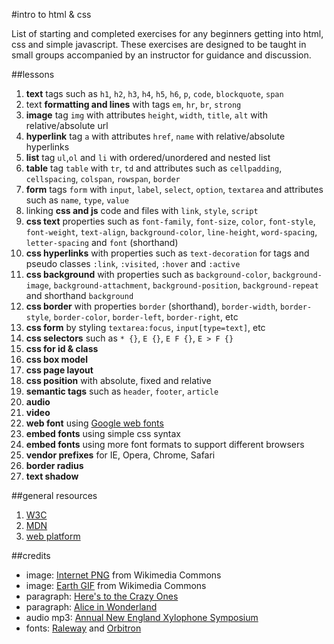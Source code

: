 #intro to html & css

List of starting and completed exercises for any beginners getting into html, css and simple javascript. These exercises are designed to be taught in small groups accompanied by an instructor for guidance and discussion.

##lessons

1. **text** tags such as `h1`, `h2`, `h3`, `h4`, `h5`, `h6`, `p`, `code`, `blockquote`, `span`
1. text **formatting and lines** with tags `em`, `hr`, `br`, `strong`
1. **image** tag `img` with attributes `height`, `width`, `title`, `alt` with relative/absolute url
1. **hyperlink** tag `a` with attributes `href`, `name` with relative/absolute hyperlinks
1. **list** tag `ul`,`ol` and `li` with ordered/unordered and nested list
1. **table** tag `table` with `tr`, `td` and attributes such as `cellpadding`, `cellspacing`, `colspan`, `rowspan`, `border`
1. **form** tags `form` with `input`, `label`, `select`, `option`, `textarea` and attributes such as `name`, `type`, `value`
1. linking **css and js** code and files with `link`, `style`, `script`
1. **css text** properties such as `font-family`, `font-size`, `color`, `font-style`, `font-weight`, `text-align`, `background-color`, `line-height`, `word-spacing`, `letter-spacing` and `font` (shorthand)
1. **css hyperlinks** with properties such as `text-decoration` for tags and pseudo classes `:link`, `:visited`, `:hover` and `:active`
1. **css background** with properties such as `background-color`, `background-image`, `background-attachment`, `background-position`, `background-repeat` and shorthand `background`
1. **css border** with properties `border` (shorthand), `border-width`, `border-style`, `border-color`, `border-left`, `border-right`, etc
1. **css form** by styling `textarea:focus`, `input[type=text]`, etc
1. **css selectors** such as `* {}`, `E {}`, `E F {}`, `E > F {}`
1. **css for id & class**
1. **css box model**
1. **css page layout**
1. **css position** with absolute, fixed and relative
1. **semantic tags** such as `header`, `footer`, `article`
1. **audio**
1. **video**
1. **web font** using [Google web fonts](https://www.google.com/fonts)
1. **embed fonts** using simple css syntax
1. **embed fonts** using more font formats to support different browsers
1. **vendor prefixes** for IE, Opera, Chrome, Safari
1. **border radius**
1. **text shadow**

##general resources

1. [W3C](http://www.w3.org/)
1. [MDN](https://developer.mozilla.org/en-US/)
1. [web platform](http://www.webplatform.org/)

##credits

- image: [Internet PNG](http://en.wikipedia.org/wiki/File:Internet_map_1024_-_transparent.png) from Wikimedia Commons
- image: [Earth GIF](http://en.wikipedia.org/wiki/File:Rotating_earth_(large).gif) from Wikimedia Commons
- paragraph: [Here's to the Crazy Ones](http://en.wikipedia.org/wiki/Think_Different#Text)
- paragraph: [Alice in Wonderland](http://www.gutenberg.org/ebooks/11)
- audio mp3: [Annual New England Xylophone Symposium](http://ccmixter.org/files/DoKashiteru/19848)
- fonts: [Raleway](https://www.theleagueofmoveabletype.com/raleway) and [Orbitron](https://www.theleagueofmoveabletype.com/orbitron)
